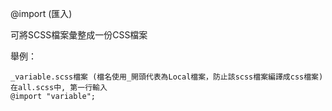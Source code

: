 @import (匯入)

可將SCSS檔案彙整成一份CSS檔案

舉例：
```
_variable.scss檔案 (檔名使用_開頭代表為Local檔案，防止該scss檔案編譯成css檔案)
在all.scss中, 第一行輸入
@import "variable";
```  